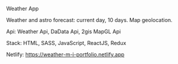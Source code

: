 Weather App

Weather and astro forecast: current day, 10 days. Map geolocation.

Api: Weather Api, DaData Api, 2gis MapGL Api

Stack: HTML, SASS, JavaScript, ReactJS, Redux

Netlify: https://weather-m-i-portfolio.netlify.app
